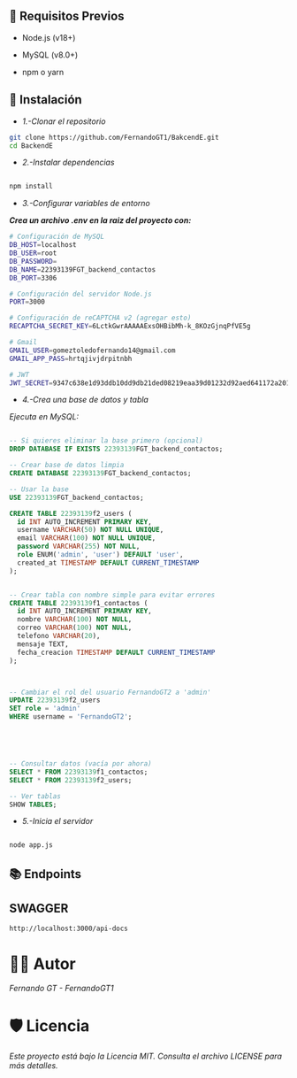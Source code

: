 ## 🚀 Requisitos Previos
- Node.js (v18+)

- MySQL (v8.0+)

- npm o yarn

## 🔧 Instalación

- *1.-Clonar el repositorio*

```bash
git clone https://github.com/FernandoGT1/BakcendE.git
cd BackendE
```
- *2.-Instalar dependencias*

```bash

npm install

```

- *3.-Configurar variables de entorno*

***Crea un archivo .env en la raiz del proyecto con:***

```bash
# Configuración de MySQL
DB_HOST=localhost
DB_USER=root
DB_PASSWORD=
DB_NAME=22393139FGT_backend_contactos
DB_PORT=3306

# Configuración del servidor Node.js
PORT=3000

# Configuración de reCAPTCHA v2 (agregar esto)
RECAPTCHA_SECRET_KEY=6LctkGwrAAAAAExsOHBibMh-k_8KOzGjnqPfVE5g

# Gmail
GMAIL_USER=gomeztoledofernando14@gmail.com
GMAIL_APP_PASS=hrtqjivjdrpitnbh

# JWT
JWT_SECRET=9347c638e1d93ddb10dd9db21ded08219eaa39d01232d92aed641172a201504c0ea5ce0fb0cbed3f81b53d9ccb44a71cc68a6dce600370a9430c3955790693d2

```

- *4.-Crea una base de datos y tabla*

*Ejecuta en MySQL:*

```sql

-- Si quieres eliminar la base primero (opcional)
DROP DATABASE IF EXISTS 22393139FGT_backend_contactos;

-- Crear base de datos limpia
CREATE DATABASE 22393139FGT_backend_contactos;

-- Usar la base
USE 22393139FGT_backend_contactos;

CREATE TABLE 22393139f2_users (
  id INT AUTO_INCREMENT PRIMARY KEY,
  username VARCHAR(50) NOT NULL UNIQUE,
  email VARCHAR(100) NOT NULL UNIQUE,
  password VARCHAR(255) NOT NULL,
  role ENUM('admin', 'user') DEFAULT 'user',
  created_at TIMESTAMP DEFAULT CURRENT_TIMESTAMP
);


-- Crear tabla con nombre simple para evitar errores
CREATE TABLE 22393139f1_contactos (
  id INT AUTO_INCREMENT PRIMARY KEY,
  nombre VARCHAR(100) NOT NULL,
  correo VARCHAR(100) NOT NULL,
  telefono VARCHAR(20),
  mensaje TEXT,
  fecha_creacion TIMESTAMP DEFAULT CURRENT_TIMESTAMP
);



-- Cambiar el rol del usuario FernandoGT2 a 'admin'
UPDATE 22393139f2_users
SET role = 'admin'
WHERE username = 'FernandoGT2';





-- Consultar datos (vacía por ahora)
SELECT * FROM 22393139f1_contactos;
SELECT * FROM 22393139f2_users;

-- Ver tablas
SHOW TABLES;


```
- *5.-Inicia el servidor*

```bash

node app.js

```
## 📚 Endpoints

## SWAGGER
```
http://localhost:3000/api-docs

```

# 👨‍💻 Autor
*Fernando GT - FernandoGT1*

# 🛡️ Licencia
 *Este proyecto está bajo la Licencia MIT. Consulta el archivo LICENSE para más detalles.*


